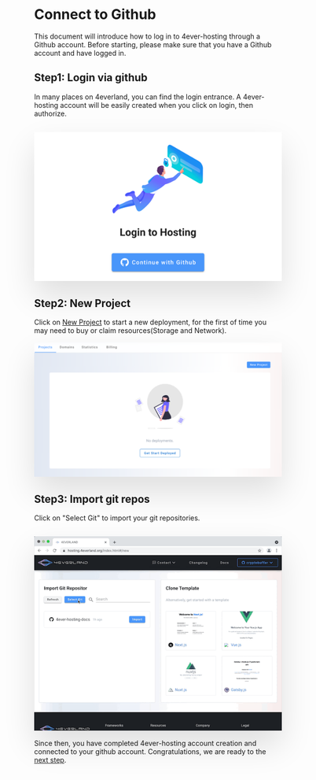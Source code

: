 # Connect to Github

This document will introduce how to log in to 4ever-hosting through a Github account. Before starting, please make sure that you have a Github account and have logged in.

## Step1: Login via github

In many places on 4everland, you can find the login entrance. A 4ever-hosting account will be easily created when you click on login, then authorize.

<img style="margin-top:15px;box-shadow:0 30px 60px rgba(0,0,0,0.12);" src="../assets/screenshots/github_login@2x.png"/>

## Step2: New Project

Click on [New Project](https://hosting.4everland.org/new) to start a new deployment, for the first of time you may need to buy or claim resources(Storage and Network).
<img style="margin-top:15px;box-shadow:0 30px 60px rgba(0,0,0,0.12);" src="../assets/screenshots/new_project@2x.png"/>

## Step3: Import git repos

Click on "Select Git" to import your git repositories.

<img style="margin-top:15px;box-shadow:0 30px 60px rgba(0,0,0,0.12);" src="../assets/screenshots/import_git.gif"/>

Since then, you have completed 4ever-hosting account creation and connected to your github account. Congratulations, we are ready to the [next step](./build.md).
